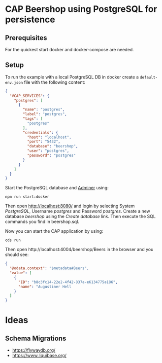 # CAP Beershop using PostgreSQL for persistence

## Prerequisites

For the quickest start docker and docker-compose are needed.

## Setup

To run the example with a local PostgreSQL DB in docker create a `default-env.json` file with the following content:

```JSON
{
  "VCAP_SERVICES": {
    "postgres": [
      {
        "name": "postgres",
        "label": "postgres",
        "tags": [
          "postgres"
        ],
        "credentials": {
          "host": "localhost",
          "port": "5432",
          "database": "beershop",
          "user": "postgres",
          "password": "postgres"
        }
      }
    ]
  }
}
```

Start the PostgreSQL database and [Adminer](https://www.adminer.org/) using:

`npm run start:docker`

Then open [http://localhost:8080/](http://localhost:8080/) and login by selecting System *PostgreSQL*, Username *postgres* and Password *postgres*. Create a new database *beershop* using the *Create database* link. Then execute the SQL commands you find in beershop.sql.

Now you can start the CAP application by using:

`cds run`

Then open http://localhost:4004/beershop/Beers in the browser and you should see:

```JSON
{
  "@odata.context": "$metadata#Beers",
  "value": [
    {
      "ID": "b8c3fc14-22e2-4f42-837a-e6134775a186",
      "name": "Augustiner Hell                                                                                     "
    }
  ]
}
```

# Ideas

## Schema Migrations

- https://flywaydb.org/
- https://www.liquibase.org/